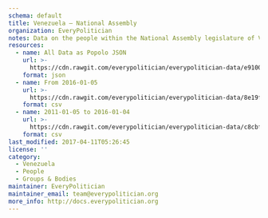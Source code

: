 ```yaml
---
schema: default
title: Venezuela — National Assembly
organization: EveryPolitician
notes: Data on the people within the National Assembly legislature of Venezuela.
resources:
  - name: All Data as Popolo JSON
    url: >-
      https://cdn.rawgit.com/everypolitician/everypolitician-data/e9100bb5270c89df9b56a5073b08ef11660388a5/data/Venezuela/Assembly/ep-popolo-v1.0.json
    format: json
  - name: From 2016-01-05
    url: >-
      https://cdn.rawgit.com/everypolitician/everypolitician-data/8e19fb2998e5c7748f39dc17b77115508a1abe7f/data/Venezuela/Assembly/term-2016.csv
    format: csv
  - name: 2011-01-05 to 2016-01-04
    url: >-
      https://cdn.rawgit.com/everypolitician/everypolitician-data/c8cbf3c836c013481cda33395c885ad34a98ee3d/data/Venezuela/Assembly/term-2011.csv
    format: csv
last_modified: 2017-04-11T05:26:45
license: ''
category:
  - Venezuela
  - People
  - Groups & Bodies
maintainer: EveryPolitician
maintainer_email: team@everypolitician.org
more_info: http://docs.everypolitician.org
---
```

